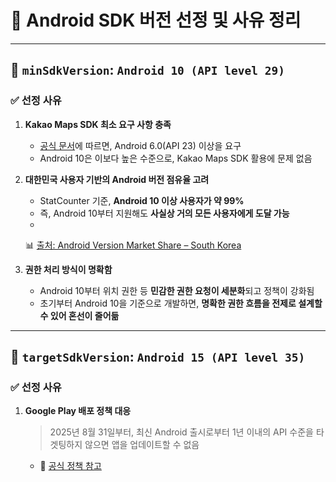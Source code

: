 # 📱 Android SDK 버전 선정 및 사유 정리

---

## 🎯 `minSdkVersion`: `Android 10 (API level 29)`

### ✅ 선정 사유

1. **Kakao Maps SDK 최소 요구 사항 충족**
    - [공식 문서](https://apis.map.kakao.com/android_v2/docs/)에 따르면, Android 6.0(API 23) 이상을 요구
    - Android 10은 이보다 높은 수준으로, Kakao Maps SDK 활용에 문제 없음

2. **대한민국 사용자 기반의 Android 버전 점유율 고려**
    - StatCounter 기준, **Android 10 이상 사용자가 약 99%**
    - 즉, Android 10부터 지원해도 **사실상 거의 모든 사용자에게 도달 가능**
    -
   📊 [출처: Android Version Market Share – South Korea](https://gs.statcounter.com/android-version-market-share/mobile/south-korea)

3. **권한 처리 방식이 명확함**
    - Android 10부터 위치 권한 등 **민감한 권한 요청이 세분화**되고 정책이 강화됨
    - 초기부터 Android 10을 기준으로 개발하면, **명확한 권한 흐름을 전제로 설계할 수 있어 혼선이 줄어듦**

---

## 🚀 `targetSdkVersion`: `Android 15 (API level 35)`

### ✅ 선정 사유

1. **Google Play 배포 정책 대응**

   > 2025년 8월 31일부터, 최신 Android 출시로부터 1년 이내의 API 수준을 타겟팅하지 않으면 앱을 업데이트할 수 없음

    - 📎 [공식 정책 참고](https://developer.android.com/google/play/requirements/target-sdk)
